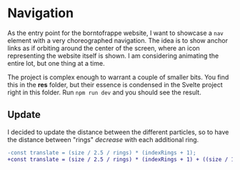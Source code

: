 # Navigation

As the entry point for the borntofrappe website, I want to showcase a `nav` element with a very choreographed navigation. The idea is to show anchor links as if orbiting around the center of the screen, where an icon representing the website itself is shown. I am considering animating the entire lot, but one thing at a time.

The project is complex enough to warrant a couple of smaller bits. You find this in the **res** folder, but their essence is condensed in the Svelte project right in this folder. Run `npm run dev` and you should see the result.

## Update

I decided to update the distance between the different particles, so to have the distance between "rings" _decrease_ with each additional ring.

```diff
-const translate = (size / 2.5 / rings) * (indexRings + 1);
+const translate = (size / 2.5 / rings) * (indexRings + 1) + ((size / 10) / rings * (rings - indexRings));
```
